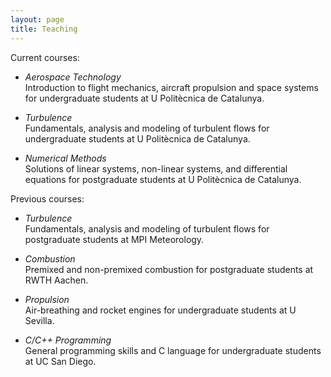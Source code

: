 ```yaml
---
layout: page
title: Teaching
---
```


Current courses:
* *Aerospace Technology*  
Introduction to flight mechanics, aircraft propulsion and space systems for undergraduate students at U Politècnica de Catalunya.

* *Turbulence*  
Fundamentals, analysis and modeling of turbulent flows for undergraduate students at U Politècnica de Catalunya.

* *Numerical Methods*  
Solutions of linear systems, non-linear systems, and differential equations for postgraduate students at U Politècnica de Catalunya.

Previous courses:
* *Turbulence*  
Fundamentals, analysis and modeling of turbulent flows for postgraduate students at MPI Meteorology.

* *Combustion*  
Premixed and non-premixed combustion for postgraduate students at RWTH Aachen.

* *Propulsion*  
Air-breathing and rocket engines for undergraduate students at U Sevilla.

* *C/C++ Programming*  
General programming skills and C language for undergraduate students at UC San Diego.
